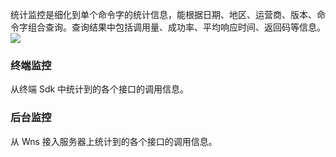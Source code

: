 
统计监控是细化到单个命令字的统计信息，能根据日期、地区、运营商、版本、命令字组合查询。查询结果中包括调用量、成功率、平均响应时间、返回码等信息。
![](http://imgcache.tcecqpoc.fsphere.cn/image/main.qcloudimg.com/raw/0eaa7d739d81a4333653520e34c23b8e.jpg)

### 终端监控
从终端 Sdk 中统计到的各个接口的调用信息。
### 后台监控
从 Wns 接入服务器上统计到的各个接口的调用信息。